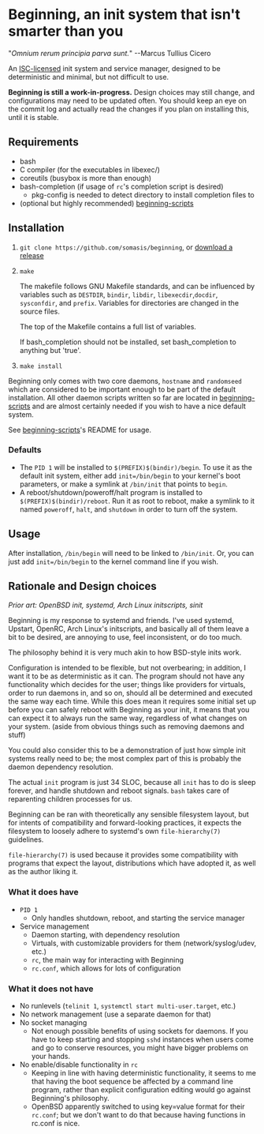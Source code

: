 # Beginning, an init system that isn't smarter than you

"_Omnium rerum principia parva sunt._" --Marcus Tullius Cicero

An [ISC-licensed](LICENSE) init system and service manager, designed to be
deterministic and minimal, but not difficult to use.

**Beginning is still a work-in-progress.** Design choices may still change,
and configurations may need to be updated often. You should keep an eye on
the commit log and actually read the changes if you plan on installing this,
until it is stable.

## Requirements
- bash
- C compiler (for the executables in libexec/)
- coreutils (busybox is more than enough)
- bash-completion (if usage of `rc`'s completion script is desired)
    - pkg-config is needed to detect directory to install completion files to
- (optional but highly recommended) [beginning-scripts]

## Installation
1. `git clone https://github.com/somasis/beginning`, or [download a release]

2. `make`

    The makefile follows GNU Makefile standards, and can be influenced by variables
    such as `DESTDIR`, `bindir`, `libdir`, `libexecdir`,`docdir`, `sysconfdir`,
    and `prefix`. Variables for directories are changed in the source files.

    The top of the Makefile contains a full list of variables.

    If bash_completion should not be installed, set bash_completion to
    anything but 'true'.

3. `make install`

Beginning only comes with two core daemons, `hostname` and `randomseed` which are
considered to be important enough to be part of the default installation.
All other daemon scripts written so far are located in [beginning-scripts] and
are almost certainly needed if you wish to have a nice default system.

See [beginning-scripts]'s README for usage.

[download a release]: https://github.com/somasis/beginning/releases
[beginning-scripts]:  https://github.com/somasis/beginning-scripts

### Defaults
- The `PID 1` will be installed to `$(PREFIX)$(bindir)/begin`. To use it as
  the default init system, either add `init=/bin/begin` to your kernel's boot
  parameters, or make a symlink at `/bin/init` that points to `begin`.
- A reboot/shutdown/poweroff/halt program is installed to
  `$(PREFIX)$(bindir)/reboot`. Run it as root to reboot, make a symlink to it
  named `poweroff`, `halt`, and `shutdown` in order to turn off the system.

## Usage
After installation, `/bin/begin` will need to be linked to `/bin/init`. Or,
you can just add `init=/bin/begin` to the kernel command line if you wish.

## Rationale and Design choices
*Prior art: OpenBSD init, systemd, Arch Linux initscripts, sinit*

Beginning is my response to systemd and friends. I've used systemd,
Upstart, OpenRC, Arch Linux's initscripts, and basically all of them leave
a bit to be desired, are annoying to use, feel inconsistent, or do too much.

The philosophy behind it is very much akin to how BSD-style inits work.

Configuration is intended to be flexible, but not overbearing; in addition,
I want it to be as deterministic as it can. The program should not have any
functionality which decides for the user; things like providers for virtuals,
order to run daemons in, and so on, should all be determined and executed the
same way each time. While this does mean it requires some initial set up
before you can safely reboot with Beginning as your init, it means that you
can expect it to always run the same way, regardless of what changes on your
system. (aside from obvious things such as removing daemons and stuff)

You could also consider this to be a demonstration of just how simple init
systems really need to be; the most complex part of this is probably the
daemon dependency resolution.

The actual `init` program is just 34 SLOC, because all `init` has to do is
sleep forever, and handle shutdown and reboot signals. `bash` takes care of
reparenting children processes for us.

Beginning can be ran with theoretically any sensible filesystem layout, but for
intents of compatibility and forward-looking practices, it expects the
filesystem to loosely adhere to systemd's own `file-hierarchy(7)` guidelines.

`file-hierarchy(7)` is used because it provides some compatibility with
programs that expect the layout, distributions which have adopted it, as well as
the author liking it.

### What it does have
- `PID 1`
    - Only handles shutdown, reboot, and starting the service manager
- Service management
    - Daemon starting, with dependency resolution
    - Virtuals, with customizable providers for them (network/syslog/udev,
      etc.)
    - `rc`, the main way for interacting with Beginning
    - `rc.conf`, which allows for lots of configuration

### What it does not have
- No runlevels (`telinit 1`, `systemctl start multi-user.target`, etc.)
- No network management (use a separate daemon for that)
- No socket managing
    - Not enough possible benefits of using sockets for daemons. If you
      have to keep starting and stopping `sshd` instances when users come
      and go to conserve resources, you might have bigger problems on your
      hands.
- No enable/disable functionality in `rc`
    - Keeping in line with having deterministic functionality, it seems to me that
      having the boot sequence be affected by a command line program, rather than
      explicit configuration editing would go against Beginning's philosophy.
    - OpenBSD apparently switched to using key=value format for their `rc.conf`;
      but we don't want to do that because having functions in rc.conf is nice.

